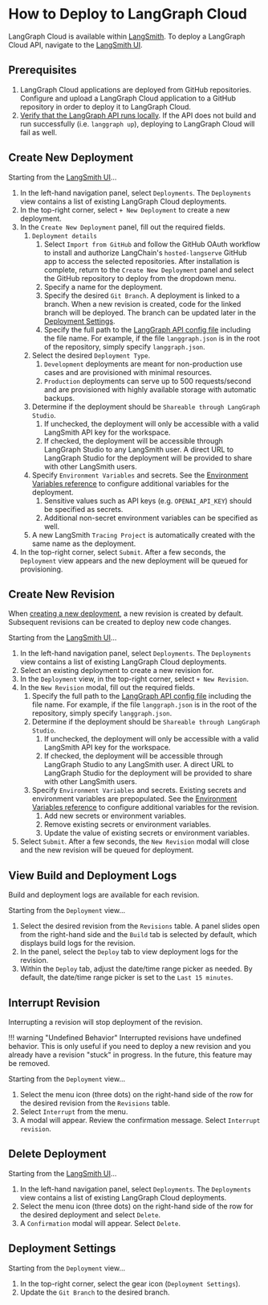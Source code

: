 # How to Deploy to LangGraph Cloud

LangGraph Cloud is available within <a href="https://www.langchain.com/langsmith" target="_blank">LangSmith</a>. To deploy a LangGraph Cloud API, navigate to the <a href="https://smith.langchain.com/" target="_blank">LangSmith UI</a>.

## Prerequisites

1. LangGraph Cloud applications are deployed from GitHub repositories. Configure and upload a LangGraph Cloud application to a GitHub repository in order to deploy it to LangGraph Cloud.
1. [Verify that the LangGraph API runs locally](test_locally.md). If the API does not build and run successfully (i.e. `langgraph up`), deploying to LangGraph Cloud will fail as well.

## Create New Deployment

Starting from the <a href="https://smith.langchain.com/" target="_blank">LangSmith UI</a>...

1. In the left-hand navigation panel, select `Deployments`. The `Deployments` view contains a list of existing LangGraph Cloud deployments.
1. In the top-right corner, select `+ New Deployment` to create a new deployment.
1. In the `Create New Deployment` panel, fill out the required fields.
    1. `Deployment details`
        1. Select `Import from GitHub` and follow the GitHub OAuth workflow to install and authorize LangChain's `hosted-langserve` GitHub app to  access the selected repositories. After installation is complete, return to the `Create New Deployment` panel and select the GitHub repository to deploy from the dropdown menu.
        1. Specify a name for the deployment.
        1. Specify the desired `Git Branch`. A deployment is linked to a branch. When a new revision is created, code for the linked branch will be deployed. The branch can be updated later in the [Deployment Settings](#deployment-settings).
        1. Specify the full path to the [LangGraph API config file](../reference/cli.md#configuration-file) including the file name. For example, if the file `langgraph.json` is in the root of the repository, simply specify `langgraph.json`.
    1. Select the desired `Deployment Type`.
        1. `Development` deployments are meant for non-production use cases and are provisioned with minimal resources.
        1. `Production` deployments can serve up to 500 requests/second and are provisioned with highly available storage with automatic backups.
    1. Determine if the deployment should be `Shareable through LangGraph Studio`.
        1. If unchecked, the deployment will only be accessible with a valid LangSmith API key for the workspace.
        1. If checked, the deployment will be accessible through LangGraph Studio to any LangSmith user. A direct URL to LangGraph Studio for the deployment will be provided to share with other LangSmith users.
    1. Specify `Environment Variables` and secrets. See the [Environment Variables reference](../reference/env_var.md) to configure additional variables for the deployment.
        1. Sensitive values such as API keys (e.g. `OPENAI_API_KEY`) should be specified as secrets.
        1. Additional non-secret environment variables can be specified as well.
    1. A new LangSmith `Tracing Project` is automatically created with the same name as the deployment.
1. In the top-right corner, select `Submit`. After a few seconds, the `Deployment` view appears and the new deployment will be queued for provisioning.

## Create New Revision

When [creating a new deployment](#create-new-deployment), a new revision is created by default. Subsequent revisions can be created to deploy new code changes.

Starting from the <a href="https://smith.langchain.com/" target="_blank">LangSmith UI</a>...

1. In the left-hand navigation panel, select `Deployments`. The `Deployments` view contains a list of existing LangGraph Cloud deployments.
1. Select an existing deployment to create a new revision for.
1. In the `Deployment` view, in the top-right corner, select `+ New Revision`.
1. In the `New Revision` modal, fill out the required fields.
    1. Specify the full path to the [LangGraph API config file](../reference/cli.md#configuration-file) including the file name. For example, if the file `langgraph.json` is in the root of the repository, simply specify `langgraph.json`.
    1. Determine if the deployment should be `Shareable through LangGraph Studio`.
        1. If unchecked, the deployment will only be accessible with a valid LangSmith API key for the workspace.
        1. If checked, the deployment will be accessible through LangGraph Studio to any LangSmith user. A direct URL to LangGraph Studio for the deployment will be provided to share with other LangSmith users.
    1. Specify `Environment Variables` and secrets. Existing secrets and environment variables are prepopulated. See the [Environment Variables reference](../reference/env_var.md) to configure additional variables for the revision.
        1. Add new secrets or environment variables.
        1. Remove existing secrets or environment variables.
        1. Update the value of existing secrets or environment variables.
1. Select `Submit`. After a few seconds, the `New Revision` modal will close and the new revision will be queued for deployment.

## View Build and Deployment Logs

Build and deployment logs are available for each revision.

Starting from the `Deployment` view...

1. Select the desired revision from the `Revisions` table. A panel slides open from the right-hand side and the `Build` tab is selected by default, which displays build logs for the revision.
1. In the panel, select the `Deploy` tab to view deployment logs for the revision.
1. Within the `Deploy` tab, adjust the date/time range picker as needed. By default, the date/time range picker is set to the `Last 15 minutes`.

## Interrupt Revision

Interrupting a revision will stop deployment of the revision.

!!! warning "Undefined Behavior"
    Interrupted revisions have undefined behavior. This is only useful if you need to deploy a new revision and you already have a revision "stuck" in progress. In the future, this feature may be removed.

Starting from the `Deployment` view...

1. Select the menu icon (three dots) on the right-hand side of the row for the desired revision from the `Revisions` table.
1. Select `Interrupt` from the menu.
1. A modal will appear. Review the confirmation message. Select `Interrupt revision`.

## Delete Deployment

Starting from the <a href="https://smith.langchain.com/" target="_blank">LangSmith UI</a>...

1. In the left-hand navigation panel, select `Deployments`. The `Deployments` view contains a list of existing LangGraph Cloud deployments.
1. Select the menu icon (three dots) on the right-hand side of the row for the desired deployment and select `Delete`.
1. A `Confirmation` modal will appear. Select `Delete`.

## Deployment Settings

Starting from the `Deployment` view...

1. In the top-right corner, select the gear icon (`Deployment Settings`).
1. Update the `Git Branch` to the desired branch.
